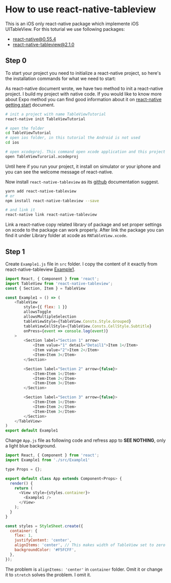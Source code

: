 # How to use react-native-tableview

This is an iOS only react-native package which implemente iOS UITableView. For this toturial we use following packages:

- react-native@0.55.4
- react-native-tableview@2.1.0

## Step 0

To start your project you need to initialize a react-native project, so here's the installation commands for what we need to start:

As react-native document wrote, we have two method to init a react-native project. I build my project with native code. If you would like to know more about Expo method you can find good information about it on [react-native getting start](https://facebook.github.io/react-native/docs/getting-started.html) document.

```bash
# init a project with name TableViewTutorial
react-native init TableViewTutorial

# open the folder
cd TableViewTutorial
# open ios folder, in this tutorial the Android is not used
cd ios

# open xcodeproj. This command open xcode application and this project
open TableViewTurorial.xcodeproj
```

Until here if you run your project, it install on simulator or your iphone and you can see the welcome message of react-native.

Now install `react-native-tableview` as its [github](https://github.com/aksonov/react-native-tableview) documentation suggest.

```bash
yarn add react-native-tableview
# or
npm install react-native-tableview --save

# and link it
react-native link react-native-tableview
```

Link a react-native copy related library of package and set proper settings on xcode to the package can work properly. After link the package you can find it under Library folder at xcode as `RNTableView.xcode`.

## Step 1

Create `Example1.js` file in `src` folder. I copy the content of it exactly from react-native-tableview [Example1](https://github.com/aksonov/react-native-tableview/blob/master/example/src/screens/Example1.js).

```js
import React, { Component } from 'react';
import TableView from 'react-native-tableview';
const { Section, Item } = TableView

const Example1 = () => (
    <TableView
        style={{ flex: 1 }}
        allowsToggle
        allowsMultipleSelection
        tableViewStyle={TableView.Consts.Style.Grouped}
        tableViewCellStyle={TableView.Consts.CellStyle.Subtitle}
        onPress={event => console.log(event)}
    >
        <Section label="Section 1" arrow>
            <Item value="1" detail="Detail1">Item 1</Item>
            <Item value="2">Item 2</Item>
            <Item>Item 3</Item>
        </Section>

        <Section label="Section 2" arrow={false}>
            <Item>Item 1</Item>
            <Item>Item 2</Item>
            <Item>Item 3</Item>
        </Section>

        <Section label="Section 3" arrow={false}>
            <Item>Item 1</Item>
            <Item>Item 2</Item>
            <Item>Item 3</Item>
        </Section>
    </TableView>
)
export default Example1
```

Change `App.js` file as following code and refress app to **SEE NOTHING**, only a light blue background.

```js
import React, { Component } from 'react';
import Example1 from './src/Example1'

type Props = {};

export default class App extends Component<Props> {
  render() {
    return (
      <View style={styles.container}>
        <Example1 />
      </View>
    );
  }
}

const styles = StyleSheet.create({
  container: {
    flex: 1,
    justifyContent: 'center',
    alignItems: 'center', // This makes width of TableView set to zero
    backgroundColor: '#F5FCFF',
  },
});
```

The problem is `alignItems: 'center'` in `container` folder. Omit it or change it to `stretch` solves the problem. I omit it.
